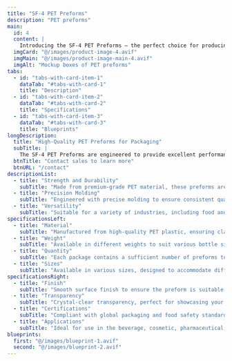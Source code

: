 ```yaml
---
title: "SF-4 PET Preforms"
description: "PET preforms"
main:
  id: 4
  content: |
    Introducing the SF-4 PET Preforms – the perfect choice for producing high-quality PET bottles. Designed with precision and durability in mind, these preforms provide the strength and reliability needed for beverage and packaging industries.
  imgCard: "@/images/product-image-4.avif"
  imgMain: "@/images/product-image-main-4.avif"
  imgAlt: "Mockup boxes of PET preforms"
tabs:
  - id: "tabs-with-card-item-1"
    dataTab: "#tabs-with-card-1"
    title: "Description"
  - id: "tabs-with-card-item-2"
    dataTab: "#tabs-with-card-2"
    title: "Specifications"
  - id: "tabs-with-card-item-3"
    dataTab: "#tabs-with-card-3"
    title: "Blueprints"
longDescription:
  title: "High-Quality PET Preforms for Packaging"
  subTitle: |
    The SF-4 PET Preforms are engineered to provide excellent performance for producing PET bottles. Whether you're manufacturing beverage containers or cosmetic packaging, these preforms offer outstanding strength and clarity.
  btnTitle: "Contact sales to learn more"
  btnURL: "/contact"
descriptionList:
  - title: "Strength and Durability"
    subTitle: "Made from premium-grade PET material, these preforms are built to handle pressure and retain structural integrity during the blowing process."
  - title: "Precision Molding"
    subTitle: "Engineered with precise molding to ensure consistent quality and uniformity across each batch, providing reliable performance every time."
  - title: "Versatility"
    subTitle: "Suitable for a variety of industries, including food and beverage, cosmetics, and pharmaceuticals, offering versatile packaging solutions."
specificationsLeft:
  - title: "Material"
    subTitle: "Manufactured from high-quality PET plastic, ensuring clarity, strength, and durability."
  - title: "Weight"
    subTitle: "Available in different weights to suit various bottle sizes and applications."
  - title: "Quantity"
    subTitle: "Each package contains a sufficient number of preforms to meet your production needs."
  - title: "Sizes"
    subTitle: "Available in various sizes, designed to accommodate different bottle shapes and capacities."
specificationsRight:
  - title: "Finish"
    subTitle: "Smooth surface finish to ensure the preform is suitable for easy blow molding and high-quality bottle production."
  - title: "Transparency"
    subTitle: "Crystal-clear transparency, perfect for showcasing your product, whether it’s beverages, cosmetics, or pharmaceuticals."
  - title: "Certifications"
    subTitle: "Compliant with global packaging and food safety standards, ensuring top-tier quality and reliability."
  - title: "Applications"
    subTitle: "Ideal for use in the beverage, cosmetic, pharmaceutical, and other packaging industries where PET bottles are required."
blueprints:
  first: "@/images/blueprint-1.avif"
  second: "@/images/blueprint-2.avif"
---
```

